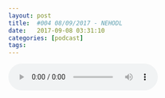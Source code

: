 ```yaml
---
layout: post
title:  #004 08/09/2017 - NEHODL
date:   2017-09-08 03:31:10
categories: [podcast]
tags:
---
```

<audio src='http://feeds.soundcloud.com/stream/341417038-la-bulle-crypto-004-nehodl.mp3' autoplay='false' controls='true' />

Twitter: @labullecrypto
